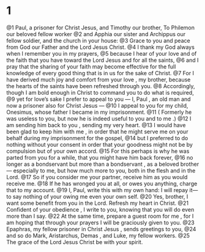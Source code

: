 # 1
@1 Paul, a prisoner for Christ Jesus, and Timothy our brother, To Philemon our beloved fellow worker
@2 and Apphia our sister and Archippus our fellow soldier, and the church in your house:
@3 Grace to you and peace from God our Father and the Lord Jesus Christ.
@4 I thank my God always when I remember you in my prayers,
@5 because I hear of your love and of the faith that you have toward the Lord Jesus and for all the saints,
@6 and I pray that the sharing of your faith may become effective for the full knowledge of every good thing that is in us for the sake of Christ.
@7 For I have derived much joy and comfort from your love , my brother, because the hearts of the saints have been refreshed through you.
@8 Accordingly, though I am bold enough in Christ to command you to do what is required,
@9 yet for love’s sake I prefer to appeal to you — I, Paul , an old man and now a prisoner also for Christ Jesus —
@10 I appeal to you for my child, Onesimus, whose father I became in my imprisonment.
@11 ( Formerly he was useless to you, but now he is indeed useful to you and to me .)
@12 I am sending him back to you , sending my very heart.
@13 I would have been glad to keep him with me , in order that he might serve me on your behalf during my imprisonment for the gospel,
@14 but I preferred to do nothing without your consent in order that your goodness might not be by compulsion but of your own accord.
@15 For this perhaps is why he was parted from you for a while, that you might have him back forever,
@16 no longer as a bondservant but more than a bondservant , as a beloved brother — especially to me, but how much more to you, both in the flesh and in the Lord.
@17 So if you consider me your partner, receive him as you would receive me.
@18 If he has wronged you at all, or owes you anything, charge that to my account.
@19 I, Paul, write this with my own hand: I will repay it—to say nothing of your owing me even your own self.
@20 Yes, brother, I want some benefit from you in the Lord. Refresh my heart in Christ.
@21 Confident of your obedience , I write to you, knowing that you will do even more than I say.
@22 At the same time, prepare a guest room for me , for I am hoping that through your prayers I will be graciously given to you.
@23 Epaphras, my fellow prisoner in Christ Jesus , sends greetings to you,
@24 and so do Mark, Aristarchus, Demas , and Luke, my fellow workers.
@25 The grace of the Lord Jesus Christ be with your spirit.

